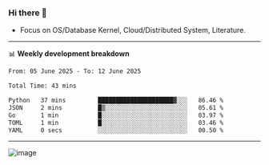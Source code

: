 ### Hi there 👋
<!-- * Daily Meditation via Leetcode/Competitive-Programming. -->
* Focus on OS/Database Kernel, Cloud/Distributed System, Literature.

-------

📊 **Weekly development breakdown**
<!--START_SECTION:waka-->

```txt
From: 05 June 2025 - To: 12 June 2025

Total Time: 43 mins

Python   37 mins         █████████████████████▓░░░   86.46 %
JSON     2 mins          █▒░░░░░░░░░░░░░░░░░░░░░░░   05.61 %
Go       1 min           █░░░░░░░░░░░░░░░░░░░░░░░░   03.97 %
TOML     1 min           █░░░░░░░░░░░░░░░░░░░░░░░░   03.46 %
YAML     0 secs          ░░░░░░░░░░░░░░░░░░░░░░░░░   00.50 %
```

<!--END_SECTION:waka-->

-------

<!-- [![Leetcode Stats](https://leetcard.jacoblin.cool/hzhang413?font=Fira+Mono)](https://leetcode.com/fxrc) -->
![image](./cyberpunk-ghost-in-the-shell.gif)
<!--![image](./gis-archive.png)-->
